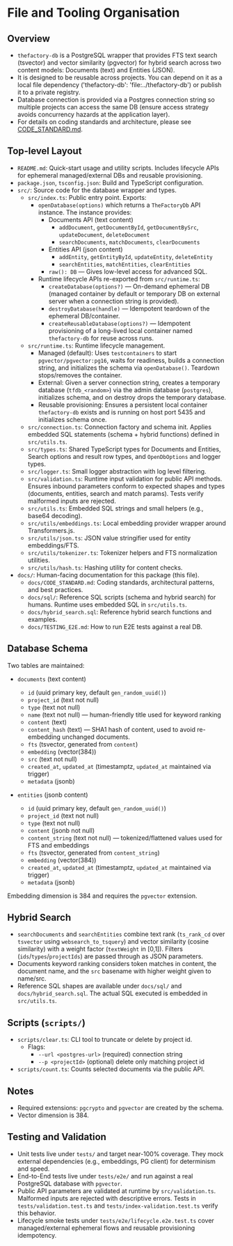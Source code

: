 # File and Tooling Organisation

## Overview

- `thefactory-db` is a PostgreSQL wrapper that provides FTS text search (tsvector) and vector similarity (pgvector) for hybrid search across two content models: Documents (text) and Entities (JSON).
- It is designed to be reusable across projects. You can depend on it as a local file dependency ('thefactory-db': 'file:../thefactory-db') or publish it to a private registry.
- Database connection is provided via a Postgres connection string so multiple projects can access the same DB (ensure access strategy avoids concurrency hazards at the application layer).
- For details on coding standards and architecture, please see [CODE_STANDARD.md](./CODE_STANDARD.md).

## Top-level Layout

- `README.md`: Quick-start usage and utility scripts. Includes lifecycle APIs for ephemeral managed/external DBs and reusable provisioning.
- `package.json`, `tsconfig.json`: Build and TypeScript configuration.
- `src/`: Source code for the database wrapper and types.
  - `src/index.ts`: Public entry point. Exports:
    - `openDatabase(options)` which returns a `TheFactoryDb` API instance. The instance provides:
      - Documents API (text content)
        - `addDocument`, `getDocumentById`, `getDocumentBySrc`, `updateDocument`, `deleteDocument`
        - `searchDocuments`, `matchDocuments`, `clearDocuments`
      - Entities API (json content)
        - `addEntity`, `getEntityById`, `updateEntity`, `deleteEntity`
        - `searchEntities`, `matchEntities`, `clearEntities`
      - `raw(): DB` — Gives low-level access for advanced SQL.
    - Runtime lifecycle APIs re-exported from `src/runtime.ts`:
      - `createDatabase(options?)` — On-demand ephemeral DB (managed container by default or temporary DB on external server when a connection string is provided).
      - `destroyDatabase(handle)` — Idempotent teardown of the ephemeral DB/container.
      - `createReusableDatabase(options?)` — Idempotent provisioning of a long-lived local container named `thefactory-db` for reuse across runs.
  - `src/runtime.ts`: Runtime lifecycle management.
    - Managed (default): Uses `testcontainers` to start `pgvector/pgvector:pg16`, waits for readiness, builds a connection string, and initializes the schema via `openDatabase()`. Teardown stops/removes the container.
    - External: Given a server connection string, creates a temporary database (`tfdb_<random>`) via the admin database (`postgres`), initializes schema, and on destroy drops the temporary database.
    - Reusable provisioning: Ensures a persistent local container `thefactory-db` exists and is running on host port 5435 and initializes schema once.
  - `src/connection.ts`: Connection factory and schema init. Applies embedded SQL statements (schema + hybrid functions) defined in `src/utils.ts`.
  - `src/types.ts`: Shared TypeScript types for Documents and Entities, Search options and result row types, and `OpenDbOptions` and logger types.
  - `src/logger.ts`: Small logger abstraction with log level filtering.
  - `src/validation.ts`: Runtime input validation for public API methods. Ensures inbound parameters conform to expected shapes and types (documents, entities, search and match params). Tests verify malformed inputs are rejected.
  - `src/utils.ts`: Embedded SQL strings and small helpers (e.g., base64 decoding).
  - `src/utils/embeddings.ts`: Local embedding provider wrapper around Transformers.js.
  - `src/utils/json.ts`: JSON value stringifier used for entity embeddings/FTS.
  - `src/utils/tokenizer.ts`: Tokenizer helpers and FTS normalization utilities.
  - `src/utils/hash.ts`: Hashing utility for content checks.
- `docs/`: Human-facing documentation for this package (this file).
  - `docs/CODE_STANDARD.md`: Coding standards, architectural patterns, and best practices.
  - `docs/sql/`: Reference SQL scripts (schema and hybrid search) for humans. Runtime uses embedded SQL in `src/utils.ts`.
  - `docs/hybrid_search.sql`: Reference hybrid search functions and examples.
  - `docs/TESTING_E2E.md`: How to run E2E tests against a real DB.

## Database Schema

Two tables are maintained:

- `documents` (text content)
  - `id` (uuid primary key, default `gen_random_uuid()`)
  - `project_id` (text not null)
  - `type` (text not null)
  - `name` (text not null) — human-friendly title used for keyword ranking
  - `content` (text)
  - `content_hash` (text) — SHA1 hash of content, used to avoid re-embedding unchanged documents.
  - `fts` (tsvector, generated from `content`)
  - `embedding` (vector(384))
  - `src` (text not null)
  - `created_at`, `updated_at` (timestamptz, `updated_at` maintained via trigger)
  - `metadata` (jsonb)

- `entities` (jsonb content)
  - `id` (uuid primary key, default `gen_random_uuid()`)
  - `project_id` (text not null)
  - `type` (text not null)
  - `content` (jsonb not null)
  - `content_string` (text not null) — tokenized/flattened values used for FTS and embeddings
  - `fts` (tsvector, generated from `content_string`)
  - `embedding` (vector(384))
  - `created_at`, `updated_at` (timestamptz, `updated_at` maintained via trigger)
  - `metadata` (jsonb)

Embedding dimension is 384 and requires the `pgvector` extension.

## Hybrid Search

- `searchDocuments` and `searchEntities` combine text rank (`ts_rank_cd` over `tsvector` using `websearch_to_tsquery`) and vector similarity (cosine similarity) with a weight factor (`textWeight` in [0,1]). Filters (`ids`/`types`/`projectIds`) are passed through as JSON parameters.
- Documents keyword ranking considers token matches in content, the document name, and the `src` basename with higher weight given to name/src.
- Reference SQL shapes are available under `docs/sql/` and `docs/hybrid_search.sql`. The actual SQL executed is embedded in `src/utils.ts`.

## Scripts (`scripts/`)

- `scripts/clear.ts`: CLI tool to truncate or delete by project id.
  - Flags:
    - `--url <postgres-url>` (required) connection string
    - `--p <projectId>` (optional) delete only matching project id
- `scripts/count.ts`: Counts selected documents via the public API.

## Notes

- Required extensions: `pgcrypto` and `pgvector` are created by the schema.
- Vector dimension is 384.

## Testing and Validation

- Unit tests live under `tests/` and target near-100% coverage. They mock external dependencies (e.g., embeddings, PG client) for determinism and speed.
- End-to-End tests live under `tests/e2e/` and run against a real PostgreSQL database with `pgvector`.
- Public API parameters are validated at runtime by `src/validation.ts`. Malformed inputs are rejected with descriptive errors. Tests in `tests/validation.test.ts` and `tests/index-validation.test.ts` verify this behavior.
- Lifecycle smoke tests under `tests/e2e/lifecycle.e2e.test.ts` cover managed/external ephemeral flows and reusable provisioning idempotency.
